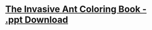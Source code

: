 
# [The Invasive Ant Coloring Book - .ppt Download](JLWilliAnts.github.io/ColoringBook/Invasive_Ant_Coloring_book.pptx)
